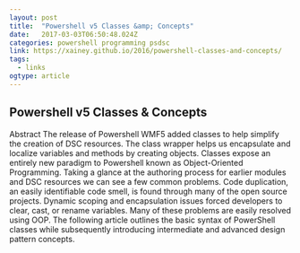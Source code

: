 ```yaml
---
layout: post 
title:  "Powershell v5 Classes &amp; Concepts" 
date:   2017-03-03T06:50:48.024Z 
categories: powershell programming psdsc
link: https://xainey.github.io/2016/powershell-classes-and-concepts/ 
tags:
  - links
ogtype: article 
---
```


## Powershell v5 Classes & Concepts


Abstract
The release of Powershell WMF5 added classes to help simplify the creation of DSC resources. The class wrapper helps us encapsulate and localize variables and methods by creating objects. Classes expose an entirely new paradigm to Powershell known as Object-Oriented Programming. Taking a glance at the authoring process for earlier modules and DSC resources we can see a few common problems. Code duplication, an easily identifiable code smell, is found through many of the open source projects. Dynamic scoping and encapsulation issues forced developers to clear, cast, or rename variables. Many of these problems are easily resolved using OOP. The following article outlines the basic syntax of PowerShell classes while subsequently introducing intermediate and advanced design pattern concepts.